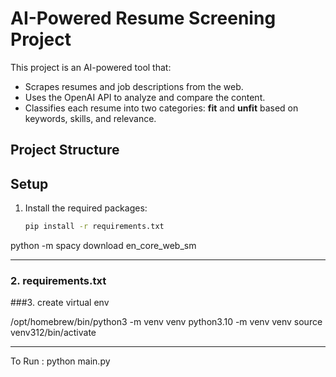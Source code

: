 # AI-Powered Resume Screening Project

This project is an AI-powered tool that:
- Scrapes resumes and job descriptions from the web.
- Uses the OpenAI API to analyze and compare the content.
- Classifies each resume into two categories: **fit** and **unfit** based on keywords, skills, and relevance.

## Project Structure


## Setup

1. Install the required packages:
   ```bash
   pip install -r requirements.txt

python -m spacy download en_core_web_sm

<!-- openai migrate -->

---

### 2. requirements.txt


###3. create virtual env

/opt/homebrew/bin/python3 -m venv venv
python3.10 -m venv venv
source venv312/bin/activate


---
To Run :
python main.py 
